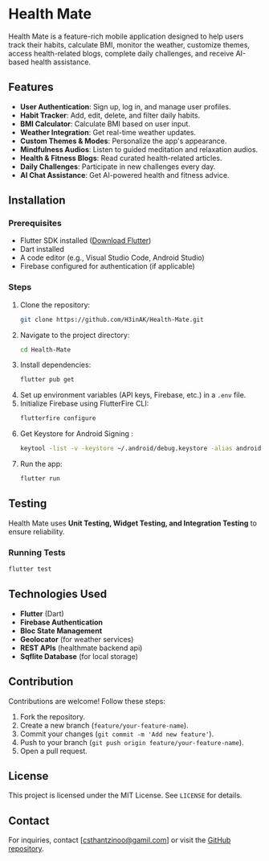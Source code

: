 # Health Mate

Health Mate is a feature-rich mobile application designed to help users track their habits, calculate BMI, monitor the weather, customize themes, access health-related blogs, complete daily challenges, and receive AI-based health assistance.

## Features

- **User Authentication**: Sign up, log in, and manage user profiles.
- **Habit Tracker**: Add, edit, delete, and filter daily habits.
- **BMI Calculator**: Calculate BMI based on user input.
- **Weather Integration**: Get real-time weather updates.
- **Custom Themes & Modes**: Personalize the app's appearance.
- **Mindfulness Audios**: Listen to guided meditation and relaxation audios.
- **Health & Fitness Blogs**: Read curated health-related articles.
- **Daily Challenges**: Participate in new challenges every day.
- **AI Chat Assistance**: Get AI-powered health and fitness advice.

## Installation

### Prerequisites
- Flutter SDK installed ([Download Flutter](https://flutter.dev/docs/get-started/install))
- Dart installed
- A code editor (e.g., Visual Studio Code, Android Studio)
- Firebase configured for authentication (if applicable)

### Steps
1. Clone the repository:
   ```sh
   git clone https://github.com/H3inAK/Health-Mate.git
   ```
2. Navigate to the project directory:
   ```sh
   cd Health-Mate
   ```
3. Install dependencies:
   ```sh
   flutter pub get
   ```
4. Set up environment variables (API keys, Firebase, etc.) in a `.env` file.
5. Initialize Firebase using FlutterFire CLI:
   ```sh
   flutterfire configure
   ```
6. Get Keystore for Android Signing :
   ```sh
   keytool -list -v -keystore ~/.android/debug.keystore -alias androiddebugkey -storepass android -keypass android
   ```
5. Run the app:
   ```sh
   flutter run
   ```

## Testing

Health Mate uses **Unit Testing, Widget Testing, and Integration Testing** to ensure reliability.

### Running Tests
```sh
flutter test
```

## Technologies Used
- **Flutter** (Dart)
- **Firebase Authentication**
- **Bloc State Management**
- **Geolocator** (for weather services)
- **REST APIs** (healthmate backend api)
- **Sqflite Database** (for local storage)

## Contribution

Contributions are welcome! Follow these steps:
1. Fork the repository.
2. Create a new branch (`feature/your-feature-name`).
3. Commit your changes (`git commit -m 'Add new feature'`).
4. Push to your branch (`git push origin feature/your-feature-name`).
5. Open a pull request.

## License

This project is licensed under the MIT License. See `LICENSE` for details.

## Contact

For inquiries, contact [csthantzinoo@gamil.com] or visit the [GitHub repository](https://github.com/H3inAK/Health-Mate).
